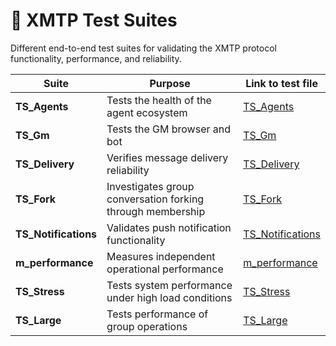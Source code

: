# 🧪 XMTP Test Suites

Different end-to-end test suites for validating the XMTP protocol functionality, performance, and reliability.

| Suite                | Purpose                                                    | Link to test file                       |
| -------------------- | ---------------------------------------------------------- | --------------------------------------- |
| **TS_Agents**        | Tests the health of the agent ecosystem                    | [TS_Agents](./TS_Agents/)               |
| **TS_Gm**            | Tests the GM browser and bot                               | [TS_Gm](./TS_Gm/)                       |
| **TS_Delivery**      | Verifies message delivery reliability                      | [TS_Delivery](./TS_Delivery/)           |
| **TS_Fork**          | Investigates group conversation forking through membership | [TS_Fork](./TS_Fork/)                   |
| **TS_Notifications** | Validates push notification functionality                  | [TS_Notifications](./TS_Notifications/) |
| **m_performance**    | Measures independent operational performance               | [m_performance](./m_performance/)       |
| **TS_Stress**        | Tests system performance under high load conditions        | [TS_Stress](./TS_Stress/)               |
| **TS_Large**         | Tests performance of group operations                      | [TS_Large](./TS_Large/)                 |
